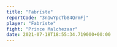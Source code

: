 ```yaml
---
title: "Fabrïste"
reportCode: "3n1wYpcTb84QrmFj"
player: "Fabrïste"
fight: "Prince Malchezaar"
date: 2021-07-18T18:55:34.719000+00:00
---
```

